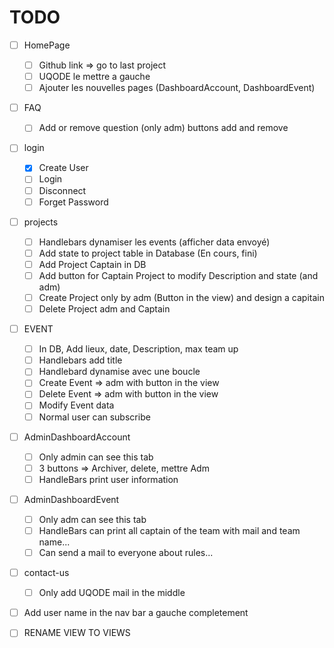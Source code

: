 # TODO

- [ ] HomePage
    - [ ] Github link => go to last project
    - [ ] UQODE le mettre a gauche
    - [ ] Ajouter les nouvelles pages (DashboardAccount, DashboardEvent)
- [ ] FAQ
    - [ ] Add or remove question (only adm) buttons add and remove
- [ ] login
    - [x] Create User
    - [ ] Login
    - [ ] Disconnect
    - [ ] Forget Password
- [ ] projects
    - [ ] Handlebars dynamiser les events (afficher data envoyé)
    - [ ] Add state to project table in Database (En cours, fini)
    - [ ] Add Project Captain in DB
    - [ ] Add button for Captain Project to modify Description and state (and adm)
    - [ ] Create Project only by adm (Button in the view) and design a capitain
    - [ ] Delete Project adm and Captain
- [ ] EVENT
    - [ ] In DB, Add lieux, date, Description, max team up
    - [ ] Handlebars add title
    - [ ] Handlebard dynamise avec une boucle
    - [ ] Create Event => adm with button in the view
    - [ ] Delete Event => adm with button in the view
    - [ ] Modify Event data
    - [ ] Normal user can subscribe
- [ ] AdminDashboardAccount
    - [ ] Only admin can see this tab 
    - [ ] 3 buttons => Archiver, delete, mettre Adm
    - [ ] HandleBars print user information
- [ ] AdminDashboardEvent
    - [ ] Only adm can see this tab
    - [ ] HandleBars can print all captain of the team with mail and team name...
    - [ ] Can send a mail to everyone about rules...
- [ ] contact-us
    - [ ] Only add UQODE mail in the middle 

- [ ] Add user name in the nav bar a gauche completement
- [ ] RENAME VIEW TO VIEWS

